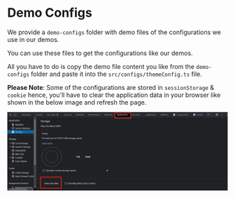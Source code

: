 # Demo Configs

We provide a `demo-configs` folder with demo files of the configurations we use in our demos.

You can use these files to get the configurations like our demos.

All you have to do is copy the demo file content you like from the `demo-configs` folder and paste it into the `src/configs/themeConfig.ts` file.

**Please Note**: Some of the configurations are stored in `sessionStorage` & `cookie` hence, you'll have to clear the application data in your browser like shown in the below image and refresh the page.

![CLI image](../../assets/chrome-application-clear.png)